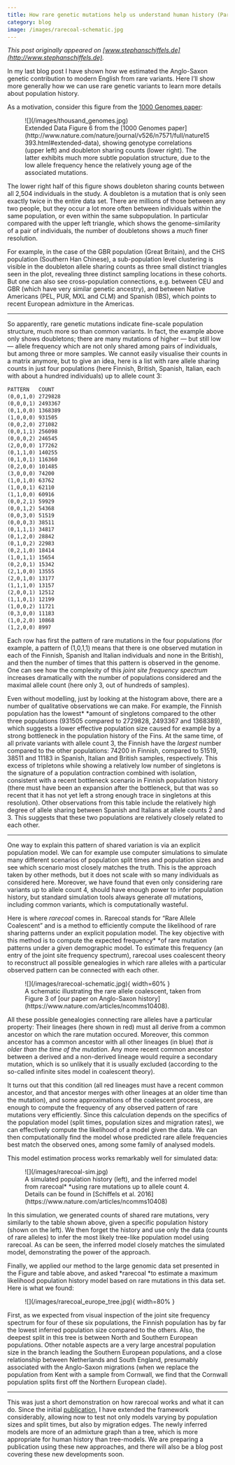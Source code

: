 ```yaml
---
title: How rare genetic mutations help us understand human history (Part II)
category: blog
image: /images/rarecoal-schematic.jpg
---
```


*This post originally appeared on
*[www.stephanschiffels.de](http://www.stephanschiffels.de)*.*

In my last blog post I have shown how we estimated the Anglo-Saxon genetic
contribution to modern English from rare variants. Here I’ll show more generally
how we can use rare genetic variants to learn more details about population
history.

As a motivation, consider this figure from the [1000 Genomes
paper](http://www.nature.com/nature/journal/v526/n7571/full/nature15393.html):

<figure>
![](/images/thousand_genomes.jpg)
<figcaption>Extended Data Figure 6 from the [1000 Genomes
paper](http://www.nature.com/nature/journal/v526/n7571/full/nature15393.html#extended-data),
showing genotype correlations (upper left) and doubleton sharing counts (lower
right). The latter exhibits much more subtle population structure, due to the
low allele frequency hence the relatively young age of the associated mutations.</figcaption>
</figure>

The lower right half of this figure shows doubleton sharing counts between all
2,504 individuals in the study. A doubleton is a mutation that is only seen
exactly twice in the entire data set. There are millions of those between any
two people, but they occur a lot more often between individuals within the same
population, or even within the same subpopulation. In particular compared with
the upper left triangle, which shows the genome-similarity of a pair of
individuals, the number of doubletons shows a *much* finer resolution.

For example, in the case of the GBR population (Great Britain), and the CHS
population (Southern Han Chinese), a sub-population level clustering is visible
in the doubleton allele sharing counts as three small distinct triangles seen in
the plot, revealing three distinct sampling locations in these cohorts. But one
can also see cross-population connections, e.g. between CEU and GBR (which have
very similar genetic ancestry), and between Native Americans (PEL, PUR, MXL and
CLM) and Spanish (IBS), which points to recent European admixture in the
Americas.

*****

So apparently, rare genetic mutations indicate fine-scale population structure,
much more so than common variants. In fact, the example above only shows
doubletons; there are many mutations of higher — but still low — allele
frequency which are not only shared among pairs of individuals, but among three
or more samples. We cannot easily visualise their counts in a matrix anymore,
but to give an idea, here is a list with rare allele sharing counts in just four
populations (here Finnish, British, Spanish, Italian, each with about a hundred
individuals) up to allele count 3:

    PATTERN   COUNT
    (0,0,1,0) 2729828
    (0,0,0,1) 2493367
    (0,1,0,0) 1368389
    (1,0,0,0) 931505
    (0,0,2,0) 271082
    (0,0,1,1) 256098
    (0,0,0,2) 246545
    (2,0,0,0) 177262
    (0,1,1,0) 140255
    (0,1,0,1) 116360
    (0,2,0,0) 101485
    (3,0,0,0) 74200
    (1,0,1,0) 63762
    (1,0,0,1) 62110
    (1,1,0,0) 60916
    (0,0,2,1) 59929
    (0,0,1,2) 54368
    (0,0,3,0) 51519
    (0,0,0,3) 38511
    (0,1,1,1) 34817
    (0,1,2,0) 28842
    (0,1,0,2) 22983
    (0,2,1,0) 18414
    (1,0,1,1) 15654
    (0,2,0,1) 15342
    (2,1,0,0) 13555
    (2,0,1,0) 13177
    (1,1,1,0) 13157
    (2,0,0,1) 12512
    (1,1,0,1) 12199
    (1,0,0,2) 11721
    (0,3,0,0) 11183
    (1,0,2,0) 10868
    (1,2,0,0) 8997

Each row has first the pattern of rare mutations in the four populations (for
example, a pattern of (1,0,1,1) means that there is one observed mutation in
each of the Finnish, Spanish and Italian individuals and none in the British),
and then the number of times that this pattern is observed in the genome. One
can see how the complexity of this *joint site frequency spectrum* increases
dramatically with the number of populations considered and the maximal allele
count (here only 3, out of hundreds of samples).

Even without modelling, just by looking at the histogram above, there are a
number of qualitative observations we can make. For example, the Finnish
population has the lowest* *amount of singletons compared to the other three
populations (931505 compared to 2729828, 2493367 and 1368389), which suggests a
lower effective population size caused for example by a strong bottleneck in the
population history of the Fins. At the same time, of all private variants with
allele count 3, the Finnish have the *largest* number compared to the other
populations: 74200 in Finnish, compared to 51519, 38511 and 11183 in Spanish,
Italian and British samples, respectively. This excess of tripletons while
showing a relatively low number of singletons is the signature of a population
contraction combined with isolation, consistent with a recent bottleneck
scenario in Finnish population history (there must have been an expansion after
the bottleneck, but that was so recent that it has not yet left a strong enough
trace in singletons at this resolution). Other observations from this table
include the relatively high degree of allele sharing between Spanish and
Italians at allele counts 2 and 3. This suggests that these two populations are
relatively closely related to each other.

*****

One way to explain this pattern of shared variation is via an explicit
population model. We can for example use computer simulations to simulate many
different scenarios of population split times and population sizes and see which
scenario most closely matches the truth. This is the approach taken by other
methods, but it does not scale with so many individuals as considered here.
Moreover, we have found that even only considering rare variants up to allele
count 4, should have enough power to infer population history, but standard
simulation tools always generate *all* mutations, including common variants,
which is computationally wasteful.

Here is where *rarecoal* comes in. Rarecoal stands for “Rare Allele Coalescent”
and is a method to efficiently compute the likelihood of rare sharing patterns
under an explicit population model. The key objective with this method is to
compute the expected frequency* *of rare mutation patterns under a given
demographic model. To estimate this frequency (an entry of the joint site
frequency spectrum), rarecoal uses coalescent theory to reconstruct all possible
genealogies in which rare alleles with a particular observed pattern can be
connected with each other.

<figure>
![](/images/rarecoal-schematic.jpg){ width=60% }
<figcaption class="figcaption_hack">A schematic illustrating the rare allele coalescent, taken from Figure 3 of [our
paper on Anglo-Saxon history](https://www.nature.com/articles/ncomms10408).</figcaption>
</figure>

All these possible genealogies connecting rare alleles have a particular
property: Their lineages (here shown in red) must all derive from a common
ancestor on which the rare mutation occured. Moreover, this common ancestor has
a common ancestor with all other lineages (in blue) *that is older than the time
of the mutation*. Any more recent common ancestor between a derived and a
non-derived lineage would require a secondary mutation, which is so unlikely
that it is usually excluded (according to the so-called infinite sites model in
coalescent theory).

It turns out that this condition (all red lineages must have a recent common
ancestor, and that ancestor merges with other lineages at an older time than the
mutation), and some approximations of the coalescent process, are enough to
compute the frequency of any observed pattern of rare mutations very
efficiently. Since this calculation depends on the specifics of the population
model (split times, population sizes and migration rates), we can effectively
compute the likelihood of a model given the data. We can then computationally
find the model whose predicted rare allele frequencies best match the observed
ones, among some family of analysed models.

This model estimation process works remarkably well for simulated data:

<figure>
![](/images/rarecoal-sim.jpg)
<figcaption>A simulated population history (left), and the inferred model from rarecoal*
*using rare mutations up to allele count 4. Details can be found in [Schiffels
et al. 2016](https://www.nature.com/articles/ncomms10408)</figcaption>
</figure>

In this simulation, we generated counts of shared rare mutations, very similarly
to the table shown above, given a specific population history (shown on the
left). We then forget the history and use only the data (counts of rare alleles)
to infer the most likely tree-like population model using rarecoal. As can be
seen, the inferred model closely matches the simulated model, demonstrating the
power of the approach.

Finally, we applied our method to the large genomic data set presented in the
Figure and table above, and asked *rarecoal *to estimate a maximum likelihood
population history model based on rare mutations in this data set. Here is what
we found:

<figure>
![](/images/rarecoal_europe_tree.jpg){ width=80% }
</figure>

First, as we expected from visual inspection of the joint site frequency
spectrum for four of these six populations, the Finnish population has by far
the lowest inferred population size compared to the others. Also, the deepest
split in this tree is between North and Southern European populations. Other
notable aspects are a very large ancestral population size in the branch leading
the Southern European populations, and a close relationship between Netherlands
and South England, presumably associated with the Anglo-Saxon migrations (when
we replace the population from Kent with a sample from Cornwall, we find that
the Cornwall population splits first off the Northern European clade).

*****

This was just a short demonstration on how rarecoal works and what it can do.
Since the initial
[publication](https://www.nature.com/mosaic_beta/optout?target=%2Farticles%2Fncomms10408%3FWT.ec_id%3DNCOMMS-20160120%26spJobID%3D842604503%26spMailingID%3D50501936%26spReportId%3DODQyNjA0NTAzS0%26spUserID%3DMTA5NjM3MTAyODYxS0),
I have extended the framework considerably, allowing now to test not only models
varying by population sizes and split times, but also by migration edges. The
newly inferred models are more of an admixture graph than a tree, which is more
appropriate for human history than tree-models. We are preparing a publication
using these new approaches, and there will also be a blog post covering these
new developments soon.
